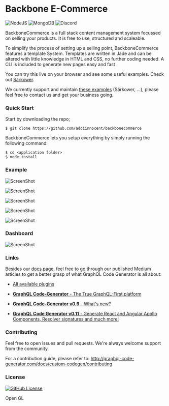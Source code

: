 # Backbone E-Commerce

![NodeJS](https://img.shields.io/badge/NodeJS-brightgreen)
![MongoDB](https://img.shields.io/badge/MongoDB-brightgreen)
![Discord](https://img.shields.io/discord/731065286404341770?label=Chat&style=social)

BackboneCommerce is a full stack content management system focussed on selling your products.
It is free to use, structured and scaleable.

To simplify the process of setting up a selling point, BackboneCommerce features a template System.
Templates are written in Jade and can be altered with little knowledge in HTML and CSS, no further coding needed.
A CLI is included to generate new pages easy and fast

You can try this live on your browser and see some useful examples. Check out [Särkower](https://särkower.de).

We currently support and maintain [these examples](https://) (Särkower, ...), please feel free to contact us and get your business going.

### Quick Start

Start by downloading the repo;

    $ git clone https://github.com/addiinnocent/backbonecommerce

BackboneCommerce lets you setup everything by simply running the following command:

    $ cd <application folder>
    $ node install


### Example

![ScreenShot](https://cdn.discordapp.com/attachments/732593192729575454/735804430108065823/Bildschirmfoto_2020-07-23_um_12.23.09.png)

![ScreenShot](https://cdn.discordapp.com/attachments/732593192729575454/735867236010557460/Bildschirmfoto_2020-07-23_um_16.26.43.png)

![ScreenShot](https://cdn.discordapp.com/attachments/732593192729575454/735867276548505640/Bildschirmfoto_2020-07-23_um_16.26.05.png)

![ScreenShot](https://cdn.discordapp.com/attachments/732593192729575454/735867306634117220/Bildschirmfoto_2020-07-23_um_16.27.51.png)

![ScreenShot](https://cdn.discordapp.com/attachments/732593192729575454/735867330835382282/Bildschirmfoto_2020-07-23_um_16.32.31.png)

### Dashboard

![ScreenShot](https://cdn.discordapp.com/attachments/732593192729575454/732593586792562698/Bildschirmfoto_2020-07-14_um_15.41.36.png)

### Links

Besides our [docs page](https://graphql-code-generator.com/docs/getting-started/index), feel free to go through our published Medium articles to get a better grasp of what GraphQL Code Generator is all about:

- [All available plugins](https://graphql-code-generator.com/docs/plugins/index)

- [**GraphQL Code-Generator** - The True GraphQL-First platform](https://the-guild.dev/blog/graphql-code-generator)

- [**GraphQL Code-Generator v0.9** - What's new?](https://the-guild.dev/blog/graphql-code-generator-090)

- [**GraphQL Code Generator v0.11** - Generate React and Angular Apollo Components, Resolver signatures and much more!](https://the-guild.dev/blog/graphql-code-generator-011)

### Contributing

Feel free to open issues and pull requests. We're always welcome support from the community.

For a contribution guide, please refer to: http://graphql-code-generator.com/docs/custom-codegen/contributing

### License

[![GitHub License](https://img.shields.io/github/license/addiinnocent/backbonecommerce)](https://github.com/addiinnocent/backbonecommerce/blob/master/LICENSE)

Open GL

